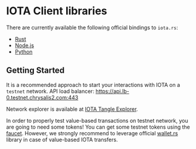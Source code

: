 # IOTA Client libraries

There are currently available the following official bindings to `iota.rs`:

- [Rust](./rust/) 
- [Node.js](./nodejs/) 
- [Python](./python/) 

## Getting Started
It is a recommended approach to start your interactions with IOTA on a `testnet` network. API load balancer: https://api.lb-0.testnet.chrysalis2.com:443

Network explorer is available at [IOTA Tangle Explorer](https://explorer.iota.org/testnet).

In order to properly test value-based transactions on testnet network, you are going to need some tokens! You can get some testnet tokens using the [faucet](https://faucet.testnet.chrysalis2.com/). However, we strongly recommend to leverage official [wallet.rs](https://wallet-lib.docs.iota.org/) library in case of value-based IOTA transfers.